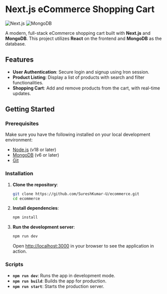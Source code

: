 # Next.js eCommerce Shopping Cart

![Next.js](https://img.shields.io/badge/Next.js-v13-blue.svg)
![MongoDB](https://img.shields.io/badge/MongoDB-v6-green.svg)


A modern, full-stack eCommerce shopping cart built with **Next.js** and **MongoDB**. This project utilizes **React** on the frontend and **MongoDB** as the database.

## Features
- **User Authentication**: Secure login and signup using Iron session.
- **Product Listing**: Display a list of products with search and filter functionalities.
- **Shopping Cart**: Add and remove products from the cart, with real-time updates.
<!-- - **Order Management**: Place orders and view order history. -->

<!-- ## Screenshots

![Home Page](path/to/your/image.png)
![Product Page](path/to/your/image.png)
![Shopping Cart](path/to/your/image.png) -->

## Getting Started

### Prerequisites

Make sure you have the following installed on your local development environment:

- [Node.js](https://nodejs.org/) (v18 or later)
- [MongoDB](https://www.mongodb.com/) (v6 or later)
- [Git](https://git-scm.com/)

### Installation

1. **Clone the repository**:

    ```bash
    git clone https://github.com/SureshKumar-U/ecommerce.git
    cd ecommerce
    ```

2. **Install dependencies**:

    ```bash
    npm install
    ```


3. **Run the development server**:

    ```bash
    npm run dev
    ```

    Open [http://localhost:3000](http://localhost:3000) in your browser to see the application in action.

### Scripts

- **`npm run dev`**: Runs the app in development mode.
- **`npm run build`**: Builds the app for production.
- **`npm run start`**: Starts the production server.

<!-- ## Project Structure

```bash
nextjs-ecommerce/
│
├── public/                 # Static files like images and icons
├── src/
├──   ├──app
│     ├── components/         # Reusable React components
│     ├── pages/              # Next.js pages (each file represents a route)
│     ├── models/             # MongoDB models
│     ├── services/           # API calls and business logic
│     ├── styles/             # Global and component-specific styles
│     └── utils/              # Utility functions and helpers
│
├── .env.local              # Environment variables
├── next.config.js          # Next.js configuration
├── package.json            # Project dependencies and scripts
└── README.md               # Project documentation -->
